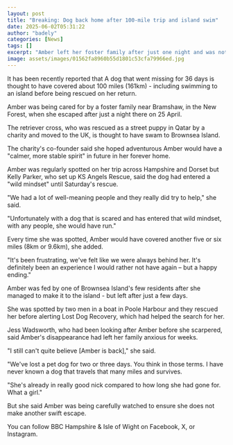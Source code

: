 ```yaml
---
layout: post
title: "Breaking: Dog back home after 100-mile trip and island swim"
date: 2025-06-02T05:31:22
author: "badely"
categories: [News]
tags: []
excerpt: "Amber left her foster family after just one night and was not found for another 36 days."
image: assets/images/01562fa8960b55d1801c53cfa79966ed.jpg
---
```


It has been recently reported that A dog that went missing for 36 days is thought to have covered about 100 miles (161km) - including swimming to an island before being rescued on her return.

Amber was being cared for by a foster family near Bramshaw, in the New Forest, when she escaped after just a night there on 25 April.

The retriever cross, who was rescued as a street puppy in Qatar by a charity and moved to the UK, is thought to have swam to Brownsea Island.

The charity's co-founder said she hoped adventurous Amber would have a "calmer, more stable spirit" in future in her forever home.

Amber was regularly spotted on her trip across Hampshire and Dorset but Kelly Parker, who set up KS Angels Rescue, said the dog had entered a "wild mindset" until Saturday's rescue.

"We had a lot of well-meaning people and they really did try to help," she said.

"Unfortunately with a dog that is scared and has entered that wild mindset, with any people, she would have run."

Every time she was spotted, Amber would have covered another five or six miles (8km or 9.6km), she added.

"It's been frustrating, we've felt like we were always behind her. It's definitely been an experience I would rather not have again – but a happy ending." 

Amber was fed by one of Brownsea Island's few residents after she managed to make it to the island - but left after just a few days. 

She was spotted by two men in a boat in Poole Harbour and they rescued her before alerting Lost Dog Recovery, which had helped the search for her.

Jess Wadsworth, who had been looking after Amber before she scarpered, said Amber's disappearance had left her family anxious for weeks.

"I still can't quite believe [Amber is back]," she said.

"We've lost a pet dog for two or three days. You think in those terms. I have never known a dog that travels that many miles and survives.

"She's already in really good nick compared to how long she had gone for. What a girl."

But she said Amber was being carefully watched to ensure she does not make another swift escape. 

You can follow BBC Hampshire & Isle of Wight on Facebook, X, or Instagram. 

